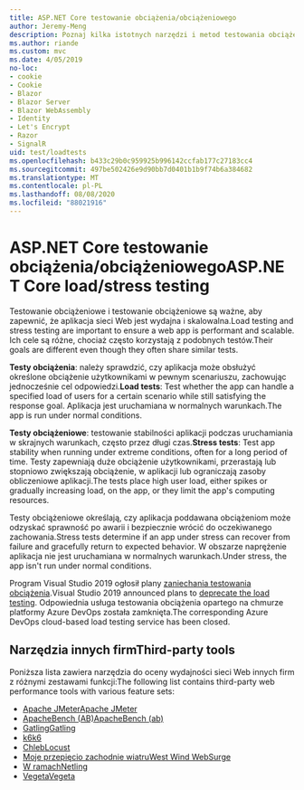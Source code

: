 ```yaml
---
title: ASP.NET Core testowanie obciążenia/obciążeniowego
author: Jeremy-Meng
description: Poznaj kilka istotnych narzędzi i metod testowania obciążeniowego i testowania obciążeniowego ASP.NET Core aplikacji.
ms.author: riande
ms.custom: mvc
ms.date: 4/05/2019
no-loc:
- cookie
- Cookie
- Blazor
- Blazor Server
- Blazor WebAssembly
- Identity
- Let's Encrypt
- Razor
- SignalR
uid: test/loadtests
ms.openlocfilehash: b433c29b0c959925b996142ccfab177c27183cc4
ms.sourcegitcommit: 497be502426e9d90bb7d0401b1b9f74b6a384682
ms.translationtype: MT
ms.contentlocale: pl-PL
ms.lasthandoff: 08/08/2020
ms.locfileid: "88021916"
---
```

# <a name="aspnet-core-loadstress-testing"></a><span data-ttu-id="b29b1-103">ASP.NET Core testowanie obciążenia/obciążeniowego</span><span class="sxs-lookup"><span data-stu-id="b29b1-103">ASP.NET Core load/stress testing</span></span>

<span data-ttu-id="b29b1-104">Testowanie obciążeniowe i testowanie obciążeniowe są ważne, aby zapewnić, że aplikacja sieci Web jest wydajna i skalowalna.</span><span class="sxs-lookup"><span data-stu-id="b29b1-104">Load testing and stress testing are important to ensure a web app is performant and scalable.</span></span> <span data-ttu-id="b29b1-105">Ich cele są różne, chociaż często korzystają z podobnych testów.</span><span class="sxs-lookup"><span data-stu-id="b29b1-105">Their goals are different even though they often share similar tests.</span></span>

<span data-ttu-id="b29b1-106">**Testy obciążenia**: należy sprawdzić, czy aplikacja może obsłużyć określone obciążenie użytkownikami w pewnym scenariuszu, zachowując jednocześnie cel odpowiedzi.</span><span class="sxs-lookup"><span data-stu-id="b29b1-106">**Load tests**: Test whether the app can handle a specified load of users for a certain scenario while still satisfying the response goal.</span></span> <span data-ttu-id="b29b1-107">Aplikacja jest uruchamiana w normalnych warunkach.</span><span class="sxs-lookup"><span data-stu-id="b29b1-107">The app is run under normal conditions.</span></span>

<span data-ttu-id="b29b1-108">**Testy obciążeniowe**: testowanie stabilności aplikacji podczas uruchamiania w skrajnych warunkach, często przez długi czas.</span><span class="sxs-lookup"><span data-stu-id="b29b1-108">**Stress tests**: Test app stability when running under extreme conditions, often for a long period of time.</span></span> <span data-ttu-id="b29b1-109">Testy zapewniają duże obciążenie użytkownikami, przerastają lub stopniowo zwiększają obciążenie, w aplikacji lub ograniczają zasoby obliczeniowe aplikacji.</span><span class="sxs-lookup"><span data-stu-id="b29b1-109">The tests place high user load, either spikes or gradually increasing load, on the app, or they limit the app's computing resources.</span></span>

<span data-ttu-id="b29b1-110">Testy obciążeniowe określają, czy aplikacja poddawana obciążeniom może odzyskać sprawność po awarii i bezpiecznie wrócić do oczekiwanego zachowania.</span><span class="sxs-lookup"><span data-stu-id="b29b1-110">Stress tests determine if an app under stress can recover from failure and gracefully return to expected behavior.</span></span> <span data-ttu-id="b29b1-111">W obszarze naprężenie aplikacja nie jest uruchamiana w normalnych warunkach.</span><span class="sxs-lookup"><span data-stu-id="b29b1-111">Under stress, the app isn't run under normal conditions.</span></span>

<span data-ttu-id="b29b1-112">Program Visual Studio 2019 ogłosił plany [zaniechania testowania obciążenia](https://devblogs.microsoft.com/devops/cloud-based-load-testing-service-eol/).</span><span class="sxs-lookup"><span data-stu-id="b29b1-112">Visual Studio 2019 announced plans to [deprecate the load testing](https://devblogs.microsoft.com/devops/cloud-based-load-testing-service-eol/).</span></span> <span data-ttu-id="b29b1-113">Odpowiednia usługa testowania obciążenia opartego na chmurze platformy Azure DevOps została zamknięta.</span><span class="sxs-lookup"><span data-stu-id="b29b1-113">The corresponding Azure DevOps cloud-based load testing service has been closed.</span></span>

## <a name="third-party-tools"></a><span data-ttu-id="b29b1-114">Narzędzia innych firm</span><span class="sxs-lookup"><span data-stu-id="b29b1-114">Third-party tools</span></span>

<span data-ttu-id="b29b1-115">Poniższa lista zawiera narzędzia do oceny wydajności sieci Web innych firm z różnymi zestawami funkcji:</span><span class="sxs-lookup"><span data-stu-id="b29b1-115">The following list contains third-party web performance tools with various feature sets:</span></span>

* [<span data-ttu-id="b29b1-116">Apache JMeter</span><span class="sxs-lookup"><span data-stu-id="b29b1-116">Apache JMeter</span></span>](https://jmeter.apache.org/)
* [<span data-ttu-id="b29b1-117">ApacheBench (AB)</span><span class="sxs-lookup"><span data-stu-id="b29b1-117">ApacheBench (ab)</span></span>](https://httpd.apache.org/docs/2.4/programs/ab.html)
* [<span data-ttu-id="b29b1-118">Gatling</span><span class="sxs-lookup"><span data-stu-id="b29b1-118">Gatling</span></span>](https://gatling.io/)
* [<span data-ttu-id="b29b1-119">k6</span><span class="sxs-lookup"><span data-stu-id="b29b1-119">k6</span></span>](https://k6.io)
* [<span data-ttu-id="b29b1-120">Chleb</span><span class="sxs-lookup"><span data-stu-id="b29b1-120">Locust</span></span>](https://locust.io/)
* [<span data-ttu-id="b29b1-121">Moje przepięcio zachodnie wiatru</span><span class="sxs-lookup"><span data-stu-id="b29b1-121">West Wind WebSurge</span></span>](https://websurge.west-wind.com/)
* [<span data-ttu-id="b29b1-122">W ramach</span><span class="sxs-lookup"><span data-stu-id="b29b1-122">Netling</span></span>](https://github.com/hallatore/Netling)
* [<span data-ttu-id="b29b1-123">Vegeta</span><span class="sxs-lookup"><span data-stu-id="b29b1-123">Vegeta</span></span>](https://github.com/tsenart/vegeta)